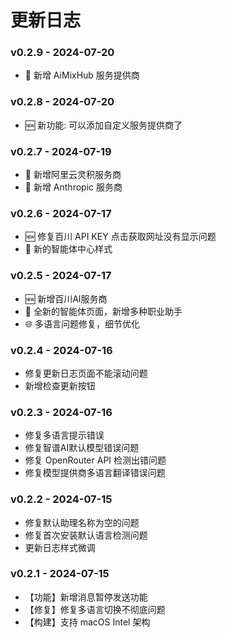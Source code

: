 # 更新日志

### v0.2.9 - 2024-07-20

- 📢 新增 AiMixHub 服务提供商

### v0.2.8 - 2024-07-20

- 🆕 新功能: 可以添加自定义服务提供商了

### v0.2.7 - 2024-07-19

- 📢 新增阿里云灵积服务商
- 📢 新增 Anthropic 服务商

### v0.2.6 - 2024-07-17

- 🆕 修复百川 API KEY 点击获取网址没有显示问题
- 📢 新的智能体中心样式

### v0.2.5 - 2024-07-17

- 🆕 新增百川AI服务商
- 📢 全新的智能体页面，新增多种职业助手
- 🌐 多语言问题修复，细节优化

### v0.2.4 - 2024-07-16

- 修复更新日志页面不能滚动问题
- 新增检查更新按钮

### v0.2.3 - 2024-07-16

- 修复多语言提示错误
- 修复智谱AI默认模型错误问题
- 修复 OpenRouter API 检测出错问题
- 修复模型提供商多语言翻译错误问题

### v0.2.2 - 2024-07-15

- 修复默认助理名称为空的问题
- 修复首次安装默认语言检测问题
- 更新日志样式微调

### v0.2.1 - 2024-07-15

- 【功能】新增消息暂停发送功能
- 【修复】修复多语言切换不彻底问题
- 【构建】支持 macOS Intel 架构  

